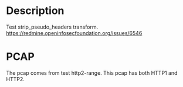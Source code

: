 # Description

Test strip_pseudo_headers transform.
https://redmine.openinfosecfoundation.org/issues/6546

# PCAP

The pcap comes from test http2-range.
This pcap has both HTTP1 and HTTP2.

